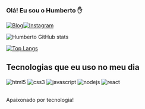### Olá! Eu sou o Humberto ✋

[![Blog](https://img.shields.io/website?label=MyNoteBook.com&style=for-the-badge&url=https://humbertomonteiro.github.io/mynotebook/)](https://humbertomonteiro.github.io/mynotebook/)[![Instagram](https://img.shields.io/badge/Instagram-E4405F?style=for-the-badge&logo=instagram&logoColor=white)](https://www.instagram.com/humberto.fh/)

![Humberto GitHub stats](https://github-readme-stats.vercel.app/api?username=humbertomonteiro&show_icons=true&theme=dracula)

[![Top Langs](https://github-readme-stats.vercel.app/api/top-langs/?username=humbertomonteiro)](https://github.com/anuraghazra/github-readme-stats)

## Tecnologias que eu uso no meu dia

<div style='display: inline_block'>
<img align='center' alt='html5' src='https://img.shields.io/badge/HTML5-E34F26?style=for-the-badge&logo=html5&logoColor=white' />
<img align='center' alt='css3' src='https://img.shields.io/badge/CSS3-1572B6?style=for-the-badge&logo=css3&logoColor=white' />
<img align='center' alt='javascript' src='https://img.shields.io/badge/JavaScript-F7DF1E?style=for-the-badge&logo=javascript&logoColor=black' />
<img align='center' alt='nodejs' src='https://img.shields.io/badge/Node.js-43853D?style=for-the-badge&logo=node.js&logoColor=white' />
<img align='center' alt='react' src='https://img.shields.io/badge/React-20232A?style=for-the-badge&logo=react&logoColor=61DAFB' />
</div> <br/>

Apaixonado por tecnologia!
